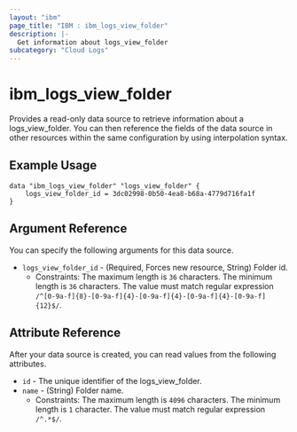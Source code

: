 ```yaml
---
layout: "ibm"
page_title: "IBM : ibm_logs_view_folder"
description: |-
  Get information about logs_view_folder
subcategory: "Cloud Logs"
---
```


# ibm_logs_view_folder

Provides a read-only data source to retrieve information about a logs_view_folder. You can then reference the fields of the data source in other resources within the same configuration by using interpolation syntax.

## Example Usage

```hcl
data "ibm_logs_view_folder" "logs_view_folder" {
	logs_view_folder_id = 3dc02998-0b50-4ea8-b68a-4779d716fa1f
}
```

## Argument Reference

You can specify the following arguments for this data source.

* `logs_view_folder_id` - (Required, Forces new resource, String) Folder id.
  * Constraints: The maximum length is `36` characters. The minimum length is `36` characters. The value must match regular expression `/^[0-9a-f]{8}-[0-9a-f]{4}-[0-9a-f]{4}-[0-9a-f]{4}-[0-9a-f]{12}$/`.

## Attribute Reference

After your data source is created, you can read values from the following attributes.

* `id` - The unique identifier of the logs_view_folder.
* `name` - (String) Folder name.
  * Constraints: The maximum length is `4096` characters. The minimum length is `1` character. The value must match regular expression `/^.*$/`.

